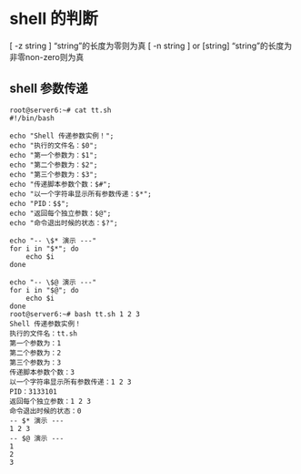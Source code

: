 # shell 的判断

[ -z string ] “string”的长度为零则为真 
[ -n string ] or [string] “string”的长度为非零non-zero则为真

## shell 参数传递 

```shell
root@server6:~# cat tt.sh
#!/bin/bash

echo "Shell 传递参数实例！";
echo "执行的文件名：$0";
echo "第一个参数为：$1";
echo "第二个参数为：$2";
echo "第三个参数为：$3";
echo "传递脚本参数个数：$#";
echo "以一个字符串显示所有参数传递：$*";
echo "PID：$$";
echo "返回每个独立参数：$@";
echo "命令退出时候的状态：$?";

echo "-- \$* 演示 ---"
for i in "$*"; do
    echo $i
done

echo "-- \$@ 演示 ---"
for i in "$@"; do
    echo $i
done
root@server6:~# bash tt.sh 1 2 3
Shell 传递参数实例！
执行的文件名：tt.sh
第一个参数为：1
第二个参数为：2
第三个参数为：3
传递脚本参数个数：3
以一个字符串显示所有参数传递：1 2 3
PID：3133101
返回每个独立参数：1 2 3
命令退出时候的状态：0
-- $* 演示 ---
1 2 3
-- $@ 演示 ---
1
2
3

```